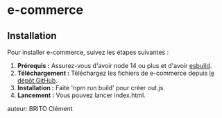# e-commerce

## Installation

Pour installer e-commerce, suivez les étapes suivantes :

1. **Prérequis :** Assurez-vous d'avoir node 14 ou plus et d'avoir [esbuild](https://esbuild.github.io/getting-started/).
2. **Téléchargement :** Téléchargez les fichiers de e-commerce depuis [le dépôt GitHub](git@github.com:TyrYoxan/e-commerce.git).
3. **Installation :** Faite 'npm run build'  pour créer out.js.
4. **Lancement :** Vous pouvez lancer index.html.


auteur: BRITO Clément